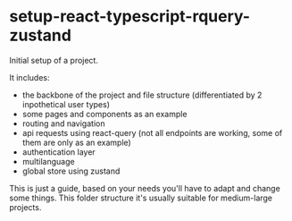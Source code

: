 # setup-react-typescript-rquery-zustand


Initial setup of a project. 

It includes:
  - the backbone of the project and file structure (differentiated by 2 inpothetical user types)
  - some pages and components as an example
  - routing and navigation
  - api requests using react-query (not all endpoints are working, some of them are only as an example)
  - authentication layer 
  - multilanguage
  - global store using zustand
  
 This is just a guide, based on your needs you'll have to adapt and change some things.
 This folder structure it's usually suitable for medium-large projects.
